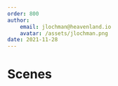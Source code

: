 ```yaml
---
order: 800
author: 
    email: jlochman@heavenland.io
    avatar: /assets/jlochman.png
date: 2021-11-28
---
```


# Scenes